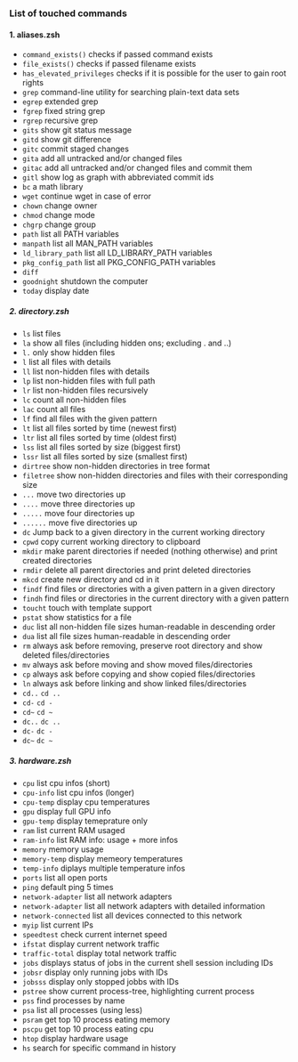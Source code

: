 ### List of touched commands
#### 1. aliases.zsh
- `command_exists()`   checks if passed command exists
- `file_exists()` checks if passed filename exists
- `has_elevated_privileges` checks if it is possible for the user to gain root rights
- `grep`  command-line utility for searching plain-text data sets
- `egrep` extended grep
- `fgrep` fixed string grep
- `rgrep` recursive grep
- `gits` show git status message
- `gitd` show git difference
- `gitc` commit staged changes
- `gita` add all untracked and/or changed files
- `gitac` add all untracked and/or changed files and commit them
- `gitl` show log as graph with abbreviated commit ids
- `bc` a math library
- `wget` continue wget in case of error
- `chown` change owner
- `chmod` change mode
- `chgrp` change group
- `path` list all PATH variables
- `manpath` list all MAN_PATH variables
- `ld_library_path` list all LD_LIBRARY_PATH variables
- `pkg_config_path` list all PKG_CONFIG_PATH variables
- `diff` 
- `goodnight` shutdown the computer
- `today` display date

##### 2. directory.zsh
- `ls` list files
- `la` show all files (including hidden ons; excluding . and ..)
- `l.` only show hidden files
- `l` list all files with details
- `ll` list non-hidden files with details
- `lp` list non-hidden files with full path
- `lr` list non-hidden files recursively
- `lc` count all non-hidden files
- `lac` count all files
- `lf` find all files with the given pattern
- `lt` list all files sorted by time (newest first)
- `ltr` list all files sorted by time (oldest first)
- `lss` list all files sorted by size (biggest first)
- `lssr` list all files sorted by size (smallest first)
- `dirtree` show non-hidden directories in tree format
- `filetree` show non-hidden directories and files with their corresponding size
- `...` move two directories up
- `....` move three directories up
- `.....` move four directories up
- `......` move five directories up
- `dc` Jump back to a given directory in the current working directory
- `cpwd` copy current working directory to clipboard
- `mkdir` make parent directories if needed (nothing otherwise) and print created directories
- `rmdir` delete all parent directories and print deleted directories
- `mkcd` create new directory and cd in it
- `findf` find files or directories with a given pattern in a given directory
- `findh` find files or directories in the current directory with a given pattern
- `toucht` touch with template support
- `pstat` show statistics for a file
- `duc` list all non-hidden file sizes human-readable in descending order
- `dua` list all file sizes human-readable in descending order
- `rm` always ask before removing, preserve root directory and show deleted files/directories
- `mv` always ask before moving and show moved files/directories
- `cp` always ask before copying and show copied files/directories
- `ln` always ask before linking and show linked files/directories
- `cd..` `cd ..`
- `cd-` `cd -`
- `cd~` `cd ~`
- `dc..` `dc ..`
- `dc-` `dc -`
- `dc~` `dc ~`

##### 3. hardware.zsh
- `cpu` list cpu infos (short)
- `cpu-info` list cpu infos (longer)
- `cpu-temp` display cpu temperatures
- `gpu` display full GPU info
- `gpu-temp` display temeprature only
- `ram` list current RAM usaged
- `ram-info` list RAM info: usage + more infos
- `memory` memory usage
- `memory-temp` display memeory temperatures
- `temp-info` diplays multiple temperature infos
- `ports` list all open ports
- `ping` default ping 5 times
- `network-adapter` list all network adapters
- `network-adapter` list all network adapters with detailed information
- `network-connected` list all devices connected to this network
- `myip` list current IPs
- `speedtest` check current internet speed
- `ifstat` display current network traffic
- `traffic-total`  display total network traffic
- `jobs` displays status of jobs in the current shell session including IDs
- `jobsr` display only running jobs with IDs
- `jobsss` display only stopped jobbs with IDs
- `pstree` show current process-tree, highlighting current process
- `pss` find processes by name
- `psa` list all processes (using less)
- `psram` get top 10 process eating memory
- `pscpu` get top 10 process eating cpu
- `htop` display hardware usage
- `hs` search for specific command in history

